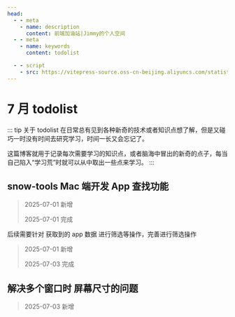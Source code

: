 ```yaml
---
head:
  - - meta
    - name: description
      content: 前端加油站|Jimmy的个人空间
  - - meta
    - name: keywords
      content: todolist

  - - script
    - src: https://vitepress-source.oss-cn-beijing.aliyuncs.com/statistics.js
---
```


# 7 月 todolist

::: tip 关于 todolist
在日常总有见到各种新奇的技术或者知识点想了解，但是又碰巧一时没有时间去研究学习，时间一长又会忘记了。

这篇博客就用于记录每次需要学习的知识点，或者脑海中冒出的新奇的点子，每当自己陷入“学习荒”时就可以从中取出一些点来学习。
:::

## snow-tools Mac 端开发 App 查找功能

> 2025-07-01 新增
>
> 2025-07-01 完成

后续需要针对 获取到的 app 数据 进行筛选等操作，完善进行筛选操作

> 2025-07-01 新增
>
> 2025-07-03 完成

## 解决多个窗口时 屏幕尺寸的问题

> 2025-07-03 新增
